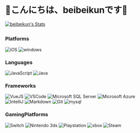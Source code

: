 <h1>🫶こんにちは、beibeikunです🫶</h1>


<p>
  <a href="https://github.com/beibeikun" class="rich-diff-level-one">
    <img src="https://github-readme-stats.vercel.app/api?username=beibeikun&show_icons=true&theme=vue" alt="beibeikun's Stats" >
  </a>
</p>
<h2></h2>


### Platforms
![iOS](https://img.shields.io/badge/iOS-000000?logo=ios&logoColor=white)
![windows](https://img.shields.io/badge/windows-0078D6?logo=windows&logoColor=white)

### Languages
![JavaScript](https://img.shields.io/badge/JavaScript-323330.svg?logo=javascript&logoColor=F7DF1E)
![Java](https://img.shields.io/badge/Java-ED8B00.svg?logo=java&logoColor=white)

### Frameworks
![VueJS](https://img.shields.io/badge/Vue.js-35495e.svg?logo=vue.js&logoColor=4FC08D)
![VSCode](https://img.shields.io/badge/VSCode-007ACC?logo=visual-studio-code&logoColor=white)
![Microsoft SQL Server](https://img.shields.io/badge/SQL&nbsp;Server-CC2927?logo=microsoft-sql-server&logoColor=white)
![Microsoft Azure](https://img.shields.io/badge/Microsoft&nbsp;Azure-0089D6?logo=microsoft-azure&logoColor=white)  
![IntelliJ](https://img.shields.io/badge/IntelliJ&nbsp;IDEA-black?logo=intellij-idea&logoColor=white)
![Markdown](https://img.shields.io/badge/Markdown-000000.svg?logo=markdown&logoColor=white)
![Git](https://img.shields.io/badge/Git-black?logo=git)
![mysql](https://img.shields.io/badge/mysql-00000f.svg?logo=mysql&logoColor=white)

### GamingPlatforms
![Switch](https://img.shields.io/badge/Switch-E60012.svg?logo=nintendo-switch&logoColor=white)
![Nintendo 3ds](https://img.shields.io/badge/Nintendo&nbsp;3ds-D12228?logo=nintendo-3ds&logoColor=white)
![Playstation](https://img.shields.io/badge/Playstation-003791.svg?logo=playstation&logoColor=white)
![xbox](https://img.shields.io/badge/xbox-107C10.svg?logo=xbox&logoColor=white)
![Steam](https://img.shields.io/badge/Steam-000000.svg?logo=steam&logoColor=white)



